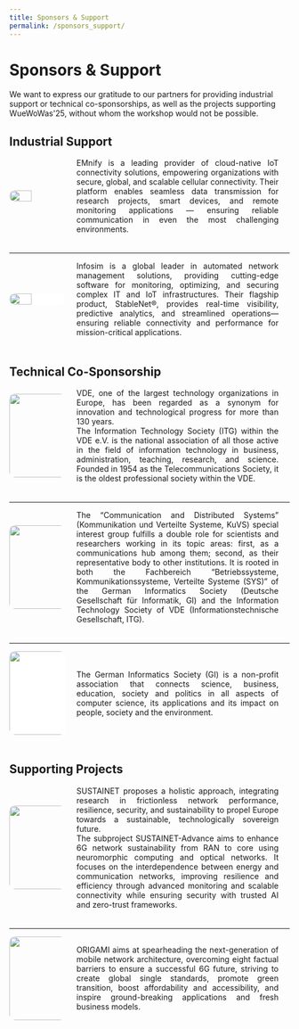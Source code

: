```yaml
---
title: Sponsors & Support
permalink: /sponsors_support/
---
```


<style>
 .content-container {
    display: flex;
    flex-direction: column;
}

.content-block {
    display: flex;
    align-items: center;
    margin-bottom: 20px;
}

.content-block .text {
    flex: 1;
    padding: 0 20px;
    text-align: justify;
}

.content-block img {
    width: 150px;
    height: auto;
    border-radius: 10px;
}

.content-block .left {
    order: 0;
}

.content-block .right {
    order: 1;
}
</style>

# Sponsors & Support
We want to express our gratitude to our partners for providing industrial support or technical co-sponsorships, as well as the projects supporting WueWoWas'25, without whom the workshop would not be possible.

## Industrial Support

<div class="content-container">
 <div class="content-block">
  <img src="{{ '/assets/images/emnify_new.png' | relative_url }}" style="max-width: 20%; width: 40%; display: inline-block; margin: auto" class="image left" >
  <div class="text">
   EMnify is a leading provider of cloud-native IoT connectivity solutions, empowering organizations with secure, global, and scalable cellular connectivity. Their platform enables seamless data transmission for research projects, smart devices, and remote monitoring applications — ensuring reliable communication in even the most challenging environments. 
  </div>
 </div>

<hr>

 <div class="content-block">
  <img src="{{ '/assets/images/infosim.png' | relative_url }}" style="max-width: 20%; width: 40%; display: inline-block; background-color:white; margin: auto" class="image left">
  <div class="text">
   Infosim is a global leader in automated network management solutions, providing cutting-edge software for monitoring, optimizing, and securing complex IT and IoT infrastructures. Their flagship product, StableNet®, provides real-time visibility, predictive analytics, and streamlined operations—ensuring reliable connectivity and performance for mission-critical applications.
  </div>
 </div>
</div>

## Technical Co-Sponsorship

<div class="content-container">
 <div class="content-block">
   <img src="{{ '/assets/images/vde.jpg' | relative_url }}" style="max-width: 20%; display: inline-block; margin: auto" >
   <div class="text">
    VDE, one of the largest technology organizations in Europe, has been regarded as a synonym for innovation and technological progress for more than 130 years.</br>
    The Information Technology Society (ITG) within the VDE e.V. is the national association of all those active in the field of information technology in business, administration, teaching, research, and science. Founded in 1954 as the Telecommunications Society, it is the oldest professional society within the VDE.
  </div>
 </div>
 
<hr>

 <div class="content-block">
  <img src="{{ '/assets/images/kuvs.png' | relative_url }}" style="max-width: 20%; display: inline-block; margin: auto" >
  <div class="text">
   The “Communication and Distributed Systems” (Kommunikation und Verteilte Systeme, KuVS) special interest group fulfills a double role for scientists and researchers working in its topic areas: first, as a communications hub among them; second, as their representative body to other institutions. It is rooted in both the Fachbereich “Betriebssysteme, Kommunikationssysteme, Verteilte Systeme (SYS)” of the German Informatics Society (Deutsche Gesellschaft für Informatik, GI) and the Information Technology Society of VDE (Informationstechnische Gesellschaft, ITG).
  </div>
 </div>

 <hr>
 
 <div class="content-block">
  <img src="{{ '/assets/images/gi.png' | relative_url }}" style="max-width: 20%; display: inline-block; margin: auto; background-color:white;" >
  <div class="text">
   The German Informatics Society (GI) is a non-profit association that connects science, business, education, society and politics in all aspects of computer science, its applications and its impact on people, society and the environment.
  </div>
 </div>
</div>

## Supporting Projects

<div class="content-container">
 <div class="content-block">
  <img src="{{ '/assets/images/logo-SUSTAINET-Advance.jpg' | relative_url }}" style="max-width: 20%; display: inline-block; margin: auto" >
  <div class="text">
   SUSTAINET proposes a holistic approach, integrating research in frictionless network performance, resilience, security, and sustainability to propel Europe towards a sustainable, technologically sovereign future.</br>
   The subproject SUSTAINET-Advance aims to enhance 6G network sustainability from RAN to core using neuromorphic computing and optical networks. It focuses on the interdependence between energy and communication networks, improving resilience and efficiency through advanced monitoring and scalable connectivity while ensuring security with trusted AI and zero-trust frameworks.
  </div>
 </div>

 <hr>
 
 <div class="content-block">
  <img src="{{ '/assets/images/origami_logo.png' | relative_url }}" style="max-width: 20%; display: inline-block; margin: auto" >
  <div class="text">
   ORIGAMI aims at spearheading the next-generation of mobile network architecture, overcoming eight factual barriers to ensure a successful 6G future, striving to create global single standards, promote green transition, boost affordability and accessibility, and inspire ground-breaking applications and fresh business models.
  </div>
 </div>
</div>
